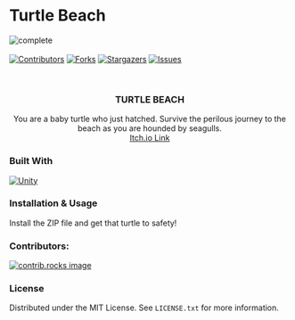 # Turtle Beach
 
<a id="readme-top"></a>
![complete]
<br><br>
[![Contributors][contributors-shield]][contributors-url]
[![Forks][forks-shield]][forks-url]
[![Stargazers][stars-shield]][stars-url]
[![Issues][issues-shield]][issues-url]

<!--[![MIT License][license-shield]][license-url]
[![LinkedIn][linkedin-shield]][linkedin-url]-->

<!-- PROJECT LOGO -->
<br />
<div align="center">
  <a href="https://github.com/jaskiewm/Turtle_Beach">
<!--     <img src="images/logo.png" alt="Logo" width="80" height="80"> -->
  </a>

<h3 align="center">TURTLE BEACH</h3>
  <p align="center">
    You are a baby turtle who just hatched. Survive the perilous journey to the beach as you are hounded by seagulls.
    <br />
<!--     <a href="https://github.com/jaskiewm/PONG/issues/new?labels=bug&template=bug-report---.md">Report Bug</a>
    ·
    <a href="https://github.com/jaskiewm/PONG/issues/new?labels=enhancement&template=feature-request---.md">Request Feature</a>
    . -->
    <a href="https://jaskiewm.itch.io/turtle-beach">Itch.io Link</a>
  </p>
</div>

### Built With
[![Unity]][Unity-url]

<!-- USAGE EXAMPLES -->
### Installation & Usage
Install the ZIP file and get that turtle to safety!

<!-- CONTRIBUTING -->
### Contributors:
<a href="https://github.com/jaskiewm/PONG/graphs/contributors">
  <img src="https://contrib.rocks/image?repo=jaskiewm/PONG" alt="contrib.rocks image" />
</a>

<!-- LICENSE -->
### License
Distributed under the MIT License. See `LICENSE.txt` for more information.

<!-- MARKDOWN LINKS & IMAGES -->
<!-- https://www.markdownguide.org/basic-syntax/#reference-style-links -->
[complete]: https://img.shields.io/badge/project--status-complete-green?style=for-the-badge
[contributors-shield]: https://img.shields.io/github/contributors/jaskiewm/PONG.svg?style=for-the-badge
[contributors-url]: https://github.com/jaskiewm/PONG/graphs/contributors
[forks-shield]: https://img.shields.io/github/forks/jaskiewm/PONG.svg?style=for-the-badge
[forks-url]: https://github.com/jaskiewm/PONG/network/members
[stars-shield]: https://img.shields.io/github/stars/jaskiewm/PONG.svg?style=for-the-badge
[stars-url]: https://github.com/jaskiewm/PONG/stargazers
[issues-shield]: https://img.shields.io/github/issues/jaskiewm/PONG.svg?style=for-the-badge
[issues-url]: https://github.com/jaskiewm/PONG/issues
[license-shield]: https://img.shields.io/github/license/jaskiewm/PONG.svg?style=for-the-badge
[license-url]: https://github.com/jaskiewm/PONG/blob/master/LICENSE.txt
[linkedin-shield]: https://img.shields.io/badge/-LinkedIn-black.svg?style=for-the-badge&logo=linkedin&colorB=555
[linkedin-url]: https://linkedin.com/in/jaskiewm
[product-screenshot]: images/screenshot.png
[Unity]: https://img.shields.io/badge/Made%20with-Unity-57b9d3.svg?style=flat&logo=unity
[Unity-url]: https://unity.com/
